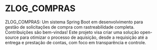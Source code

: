# ZLOG_COMPRAS
ZLOG_COMPRAS: Um sistema Spring Boot em desenvolvimento para gestão de solicitações de compra com rastreabilidade completa. Contribuições são bem-vindas! Este projeto visa criar uma solução open-source para otimizar o processo de aquisição, desde a requisição até a entrega e prestação de contas, com foco em transparência e controle.
